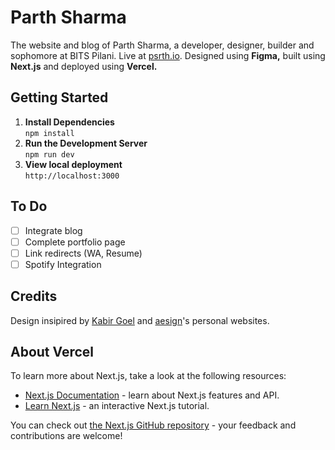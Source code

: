 # Parth Sharma
The website and blog of Parth Sharma, a developer, designer, builder and sophomore at BITS Pilani. Live at [psrth.io](https://psrth.io). Designed using **Figma,** built using **Next.js** and deployed using **Vercel.**

## Getting Started
1. **Install Dependencies**  
```npm install```
2. **Run the Development Server**  
```npm run dev```  
3. **View local deployment**  
```http://localhost:3000```

## To Do
- [ ] Integrate blog
- [ ] Complete portfolio page
- [ ] Link redirects (WA, Resume)
- [ ] Spotify Integration

## Credits
Design insipired by [Kabir Goel](https://kabirgoel.com/) and [aesign](https://www.aesign.me/)'s personal websites.

## About Vercel

To learn more about Next.js, take a look at the following resources:

- [Next.js Documentation](https://nextjs.org/docs) - learn about Next.js features and API.
- [Learn Next.js](https://nextjs.org/learn) - an interactive Next.js tutorial.

You can check out [the Next.js GitHub repository](https://github.com/vercel/next.js/) - your feedback and contributions are welcome!